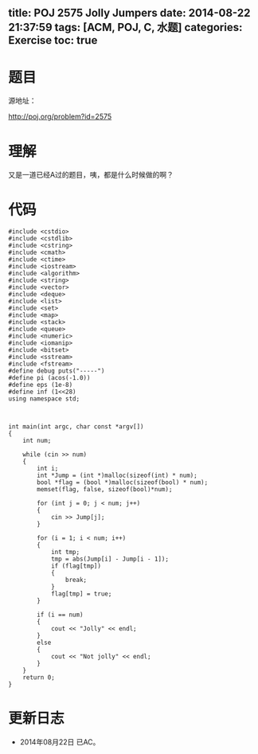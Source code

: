 title: POJ 2575 Jolly Jumpers
date: 2014-08-22 21:37:59
tags: [ACM, POJ, C, 水题]
categories: Exercise
toc: true
---
# 题目
源地址：

http://poj.org/problem?id=2575

# 理解
又是一道已经A过的题目，咦，都是什么时候做的啊？

<!-- more -->

# 代码
```
#include <cstdio>
#include <cstdlib>
#include <cstring>
#include <cmath>
#include <ctime>
#include <iostream>
#include <algorithm>
#include <string>
#include <vector>
#include <deque>
#include <list>
#include <set>
#include <map>
#include <stack>
#include <queue>
#include <numeric>
#include <iomanip>
#include <bitset>
#include <sstream>
#include <fstream>
#define debug puts("-----")
#define pi (acos(-1.0))
#define eps (1e-8)
#define inf (1<<28)
using namespace std;



int main(int argc, char const *argv[])
{
    int num;

    while (cin >> num)
    {
        int i;
        int *Jump = (int *)malloc(sizeof(int) * num);
        bool *flag = (bool *)malloc(sizeof(bool) * num);
        memset(flag, false, sizeof(bool)*num);

        for (int j = 0; j < num; j++)
        {
            cin >> Jump[j];
        }

        for (i = 1; i < num; i++)
        {
            int tmp;
            tmp = abs(Jump[i] - Jump[i - 1]);
            if (flag[tmp])
            {
                break;
            }
            flag[tmp] = true;
        }

        if (i == num)
        {
            cout << "Jolly" << endl;
        }
        else
        {
            cout << "Not jolly" << endl;
        }
    }
    return 0;
}
```
# 更新日志
- 2014年08月22日 已AC。